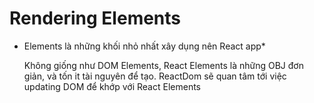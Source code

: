 ﻿# Rendering Elements
* Elements là những khối nhỏ nhất xây dụng nên React app*

    Không giống như DOM Elements, React Elements là những OBJ đơn giản, và tốn it tài nguyên để tạo. ReactDom sẽ quan tâm tới việc updating DOM để khớp với React Elements
